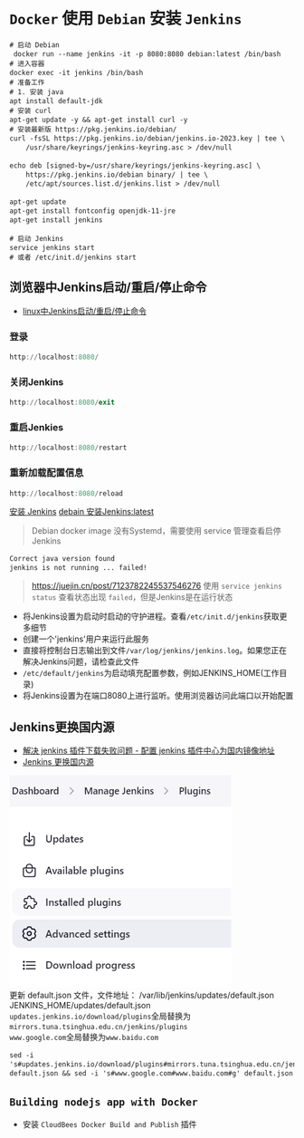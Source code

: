 # `Docker` 使用 `Debian` 安装 `Jenkins`
``` shell
# 启动 Debian
 docker run --name jenkins -it -p 8080:8080 debian:latest /bin/bash
# 进入容器
docker exec -it jenkins /bin/bash
# 准备工作
# 1. 安装 java
apt install default-jdk
# 安装 curl
apt-get update -y && apt-get install curl -y
# 安装最新版 https://pkg.jenkins.io/debian/
curl -fsSL https://pkg.jenkins.io/debian/jenkins.io-2023.key | tee \
    /usr/share/keyrings/jenkins-keyring.asc > /dev/null

echo deb [signed-by=/usr/share/keyrings/jenkins-keyring.asc] \
    https://pkg.jenkins.io/debian binary/ | tee \
    /etc/apt/sources.list.d/jenkins.list > /dev/null

apt-get update
apt-get install fontconfig openjdk-11-jre
apt-get install jenkins

# 启动 Jenkins
service jenkins start
# 或者 /etc/init.d/jenkins start
```
## 浏览器中Jenkins启动/重启/停止命令
+ [linux中Jenkins启动/重启/停止命令](https://blog.csdn.net/iamcodingmylife/article/details/88124906)
### 登录
``` powershell
http://localhost:8080/
```
### 关闭Jenkins
``` powershell
http://localhost:8080/exit 
```
### 重启Jenkies
``` powershell
http://localhost:8080/restart 
```
### 重新加载配置信息
``` powershell
http://localhost:8080/reload 
```
[安装 Jenkins](https://www.jenkins.io/zh/doc/book/installing)
[debain 安装Jenkins:latest](https://pkg.jenkins.io/debian/)

> Debian docker image 没有Systemd，需要使用 service 管理查看启停Jenkins
``` shell 
Correct java version found
jenkins is not running ... failed!
```
> https://juejin.cn/post/7123782245537546276
> 使用 `service jenkins status` 查看状态出现 `failed`，但是Jenkins是在运行状态

- 将Jenkins设置为启动时启动的守护进程。查看`/etc/init.d/jenkins`获取更多细节
- 创建一个'jenkins'用户来运行此服务
- 直接将控制台日志输出到文件`/var/log/jenkins/jenkins.log`。如果您正在解决Jenkins问题，请检查此文件
- `/etc/default/jenkins`为启动填充配置参数，例如JENKINS_HOME(工作目录)
- 将Jenkins设置为在端口8080上进行监听。使用浏览器访问此端口以开始配置

## Jenkins更换国内源
+ [解决 jenkins 插件下载失败问题 - 配置 jenkins 插件中心为国内镜像地址](http://testingpai.com/article/1604671047314)
+ [Jenkins 更换国内源](https://www.cnblogs.com/jpinsz/p/13359381.html)

![首先更新 Update Site](./images/jenkins/genghuanneiguoneiyuandizhi.png)<br/>
更新 default.json 文件，文件地址：
/var/lib/jenkins/updates/default.json
JENKINS_HOME/updates/default.json
`updates.jenkins.io/download/plugins`全局替换为`mirrors.tuna.tsinghua.edu.cn/jenkins/plugins`<br/>
`www.google.com`全局替换为`www.baidu.com`
``` shell
sed -i 's#updates.jenkins.io/download/plugins#mirrors.tuna.tsinghua.edu.cn/jenkins/plugins#g' default.json && sed -i 's#www.google.com#www.baidu.com#g' default.json
```
## `Building nodejs app with Docker`
- 安装 `CloudBees Docker Build and Publish` 插件
